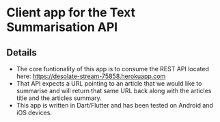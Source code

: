 # Client app for the Text Summarisation API

## Details
* The core funtionality of this app is to consume the REST API located here: https://desolate-stream-75858.herokuapp.com
* That API expects a URL pointing to an article that we would like to summarise and will return that same URL back along with the articles title and the articles summary.
* This app is written in Dart/Flutter and has been tested on Android and iOS devices.
